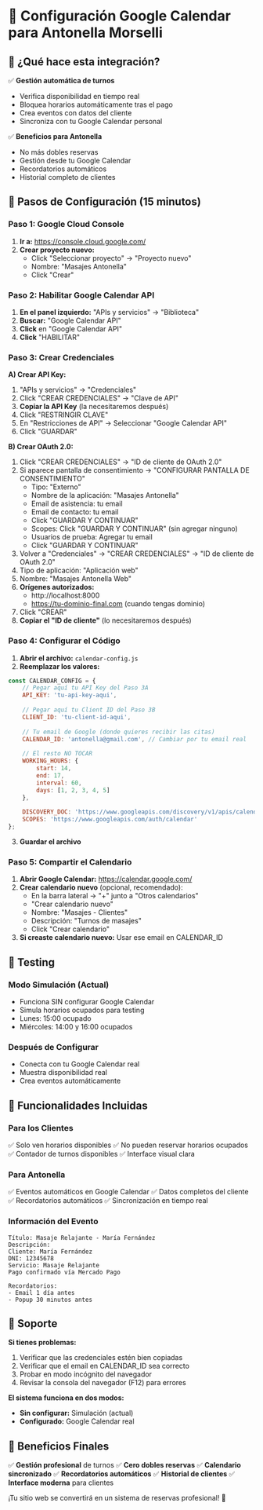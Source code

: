 # 📅 Configuración Google Calendar para Antonella Morselli

## 🎯 **¿Qué hace esta integración?**

✅ **Gestión automática de turnos**
- Verifica disponibilidad en tiempo real
- Bloquea horarios automáticamente tras el pago
- Crea eventos con datos del cliente
- Sincroniza con tu Google Calendar personal

✅ **Beneficios para Antonella**
- No más dobles reservas
- Gestión desde tu Google Calendar
- Recordatorios automáticos
- Historial completo de clientes

## 🚀 **Pasos de Configuración (15 minutos)**

### **Paso 1: Google Cloud Console**

1. **Ir a:** https://console.cloud.google.com/
2. **Crear proyecto nuevo:**
   - Click "Seleccionar proyecto" → "Proyecto nuevo"
   - Nombre: "Masajes Antonella"
   - Click "Crear"

### **Paso 2: Habilitar Google Calendar API**

1. **En el panel izquierdo:** "APIs y servicios" → "Biblioteca"
2. **Buscar:** "Google Calendar API"
3. **Click** en "Google Calendar API"
4. **Click** "HABILITAR"

### **Paso 3: Crear Credenciales**

**A) Crear API Key:**
1. "APIs y servicios" → "Credenciales"
2. Click "CREAR CREDENCIALES" → "Clave de API"
3. **Copiar la API Key** (la necesitaremos después)
4. Click "RESTRINGIR CLAVE"
5. En "Restricciones de API" → Seleccionar "Google Calendar API"
6. Click "GUARDAR"

**B) Crear OAuth 2.0:**
1. Click "CREAR CREDENCIALES" → "ID de cliente de OAuth 2.0"
2. Si aparece pantalla de consentimiento → "CONFIGURAR PANTALLA DE CONSENTIMIENTO"
   - Tipo: "Externo"
   - Nombre de la aplicación: "Masajes Antonella"
   - Email de asistencia: tu email
   - Email de contacto: tu email
   - Click "GUARDAR Y CONTINUAR"
   - Scopes: Click "GUARDAR Y CONTINUAR" (sin agregar ninguno)
   - Usuarios de prueba: Agregar tu email
   - Click "GUARDAR Y CONTINUAR"
3. Volver a "Credenciales" → "CREAR CREDENCIALES" → "ID de cliente de OAuth 2.0"
4. Tipo de aplicación: "Aplicación web"
5. Nombre: "Masajes Antonella Web"
6. **Orígenes autorizados:** 
   - http://localhost:8000
   - https://tu-dominio-final.com (cuando tengas dominio)
7. Click "CREAR"
8. **Copiar el "ID de cliente"** (lo necesitaremos después)

### **Paso 4: Configurar el Código**

1. **Abrir el archivo:** `calendar-config.js`
2. **Reemplazar los valores:**

```javascript
const CALENDAR_CONFIG = {
    // Pegar aquí tu API Key del Paso 3A
    API_KEY: 'tu-api-key-aqui',
    
    // Pegar aquí tu Client ID del Paso 3B
    CLIENT_ID: 'tu-client-id-aqui',
    
    // Tu email de Google (donde quieres recibir las citas)
    CALENDAR_ID: 'antonella@gmail.com', // Cambiar por tu email real
    
    // El resto NO TOCAR
    WORKING_HOURS: {
        start: 14,
        end: 17,
        interval: 60,
        days: [1, 2, 3, 4, 5]
    },
    
    DISCOVERY_DOC: 'https://www.googleapis.com/discovery/v1/apis/calendar/v3/rest',
    SCOPES: 'https://www.googleapis.com/auth/calendar'
};
```

3. **Guardar el archivo**

### **Paso 5: Compartir el Calendario**

1. **Abrir Google Calendar:** https://calendar.google.com/
2. **Crear calendario nuevo** (opcional, recomendado):
   - En la barra lateral → "+" junto a "Otros calendarios"
   - "Crear calendario nuevo"
   - Nombre: "Masajes - Clientes"
   - Descripción: "Turnos de masajes"
   - Click "Crear calendario"
3. **Si creaste calendario nuevo:** Usar ese email en CALENDAR_ID

## 🧪 **Testing**

### **Modo Simulación (Actual)**
- Funciona SIN configurar Google Calendar
- Simula horarios ocupados para testing
- Lunes: 15:00 ocupado
- Miércoles: 14:00 y 16:00 ocupados

### **Después de Configurar**
- Conecta con tu Google Calendar real
- Muestra disponibilidad real
- Crea eventos automáticamente

## 🎯 **Funcionalidades Incluidas**

### **Para los Clientes**
✅ Solo ven horarios disponibles
✅ No pueden reservar horarios ocupados
✅ Contador de turnos disponibles
✅ Interface visual clara

### **Para Antonella**
✅ Eventos automáticos en Google Calendar
✅ Datos completos del cliente
✅ Recordatorios automáticos
✅ Sincronización en tiempo real

### **Información del Evento**
```
Título: Masaje Relajante - María Fernández
Descripción:
Cliente: María Fernández
DNI: 12345678
Servicio: Masaje Relajante
Pago confirmado vía Mercado Pago

Recordatorios:
- Email 1 día antes
- Popup 30 minutos antes
```

## 🔧 **Soporte**

**Si tienes problemas:**
1. Verificar que las credenciales estén bien copiadas
2. Verificar que el email en CALENDAR_ID sea correcto
3. Probar en modo incógnito del navegador
4. Revisar la consola del navegador (F12) para errores

**El sistema funciona en dos modos:**
- **Sin configurar:** Simulación (actual)
- **Configurado:** Google Calendar real

## 🚀 **Beneficios Finales**

✅ **Gestión profesional** de turnos
✅ **Cero dobles reservas**
✅ **Calendario sincronizado**
✅ **Recordatorios automáticos**
✅ **Historial de clientes**
✅ **Interface moderna** para clientes

¡Tu sitio web se convertirá en un sistema de reservas profesional! 🎉 